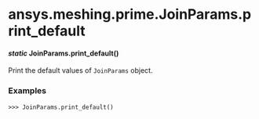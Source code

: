 # ansys.meshing.prime.JoinParams.print_default



#### *static* JoinParams.print_default()

Print the default values of `JoinParams` object.

### Examples

```pycon
>>> JoinParams.print_default()
```

<!-- !! processed by numpydoc !! -->
